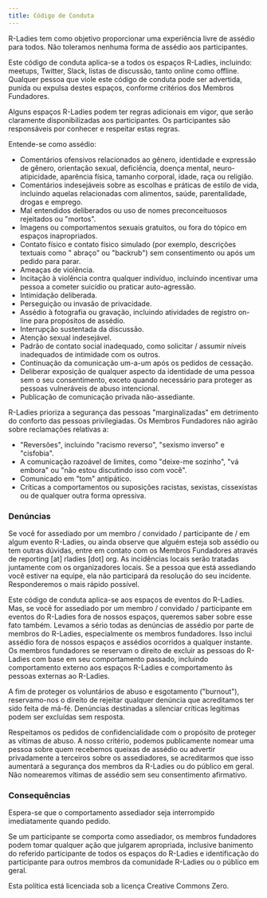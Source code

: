 ```yaml
---
title: Código de Conduta
---
```




R-Ladies tem como objetivo proporcionar uma experiência livre de assédio para todos. Não toleramos nenhuma forma de assédio aos participantes.

Este código de conduta aplica-se a todos os espaços R-Ladies, incluindo: meetups, Twitter, Slack, listas de discussão, tanto online como offline. Qualquer pessoa que viole este código de conduta pode ser advertida, punida ou expulsa destes espaços, conforme critérios dos Membros Fundadores.

Alguns espaços R-Ladies podem ter regras adicionais em vigor, que serão claramente disponibilizadas aos participantes. Os participantes são responsáveis por conhecer e respeitar estas regras.

Entende-se como assédio:

* Comentários ofensivos relacionados ao gênero, identidade e expressão de gênero, orientação sexual, deficiência, doença mental, neuro-atipicidade, aparência física, tamanho corporal, idade, raça ou religião.
* Comentários indesejáveis sobre as escolhas e práticas de estilo de vida, incluindo aquelas relacionadas com alimentos, saúde, parentalidade, drogas e emprego.
* Mal entendidos deliberados ou uso de nomes preconceituosos rejeitados ou "mortos".
* Imagens ou comportamentos sexuais gratuitos, ou fora do tópico em espaços inapropriados.
* Contato físico e contato físico simulado (por exemplo, descrições textuais como " abraço" ou "backrub") sem consentimento ou após um pedido para parar.
* Ameaças de violência.
* Incitação à violência contra qualquer indivíduo, incluindo incentivar uma pessoa a cometer suicídio ou praticar auto-agressão.
* Intimidação deliberada.
* Perseguição ou invasão de privacidade.
* Assédio à fotografia ou gravação, incluindo atividades de registro on-line para propósitos de assédio.
* Interrupção sustentada da discussão.
* Atenção sexual indesejável.
* Padrão de contato social inadequado, como solicitar / assumir níveis inadequados de intimidade com os outros.
* Continuação da comunicação um-a-um após os pedidos de cessação.
* Deliberar exposição de qualquer aspecto da identidade de uma pessoa sem o seu consentimento, exceto quando necessário para proteger as pessoas vulneráveis de abuso intencional.
* Publicação de comunicação privada não-assediante.

R-Ladies prioriza a segurança das pessoas "marginalizadas" em detrimento do conforto das pessoas privilegiadas. Os Membros Fundadores não agirão sobre reclamações relativas a:

* "Reversões", incluindo "racismo reverso", "sexismo inverso" e "cisfobia".
* A comunicação razoável de limites, como "deixe-me sozinho", "vá embora" ou "não estou discutindo isso com você".
* Comunicado em "tom" antipático.
* Críticas a comportamentos ou suposições racistas, sexistas, cissexistas ou de qualquer outra forma opressiva.

### Denúncias

Se você for assediado por um membro / convidado / participante de / em algum evento R-Ladies, ou ainda observe que alguém esteja sob assédio ou tem outras dúvidas, entre em contato com os Membros Fundadores através de reporting [at] rladies [dot] org. As incidências locais serão tratadas juntamente com os organizadores locais. Se a pessoa que está assediando você estiver na equipe, ela não participará da resolução do seu incidente. Responderemos o mais rápido possível.

Este código de conduta aplica-se aos espaços de eventos do R-Ladies. Mas, se você for assediado por um membro / convidado / participante em eventos do R-Ladies fora de nossos espaços, queremos saber sobre esse fato também. Levamos a sério todas as denúncias de assédio por parte de membros do R-Ladies, especialmente os membros fundadores. Isso inclui assédio fora de nossos espaços e assédios ocorridos a qualquer instante. Os membros fundadores se reservam o direito de excluir as pessoas do R-Ladies com base em seu comportamento passado, incluindo comportamento externo aos espaços R-Ladies e comportamento às pessoas externas ao R-Ladies.

A fim de proteger os voluntários de abuso e esgotamento ("burnout"), reservamo-nos o direito de rejeitar qualquer denúncia que acreditamos ter sido feita de má-fé. Denúncias destinadas a silenciar críticas legítimas podem ser excluídas sem resposta.

Respeitamos os pedidos de confidencialidade com o propósito de proteger as vítimas de abuso. A nosso critério, podemos publicamente nomear uma pessoa sobre quem recebemos queixas de assédio ou advertir privadamente a terceiros sobre os assediadores, se acreditarmos que isso aumentará a segurança dos membros da R-Ladies ou do público em geral. Não nomearemos vítimas de assédio sem seu consentimento afirmativo.

### Consequências

Espera-se que o comportamento assediador seja interrompido imediatamente quando pedido.

Se um participante se comporta como assediador, os membros fundadores podem tomar qualquer ação que julgarem apropriada, inclusive banimento do referido participante de todos os espaços do R-Ladies e identificação do participante para outros membros da comunidade R-Ladies ou o público em geral.

Esta política está licenciada sob a licença Creative Commons Zero.
